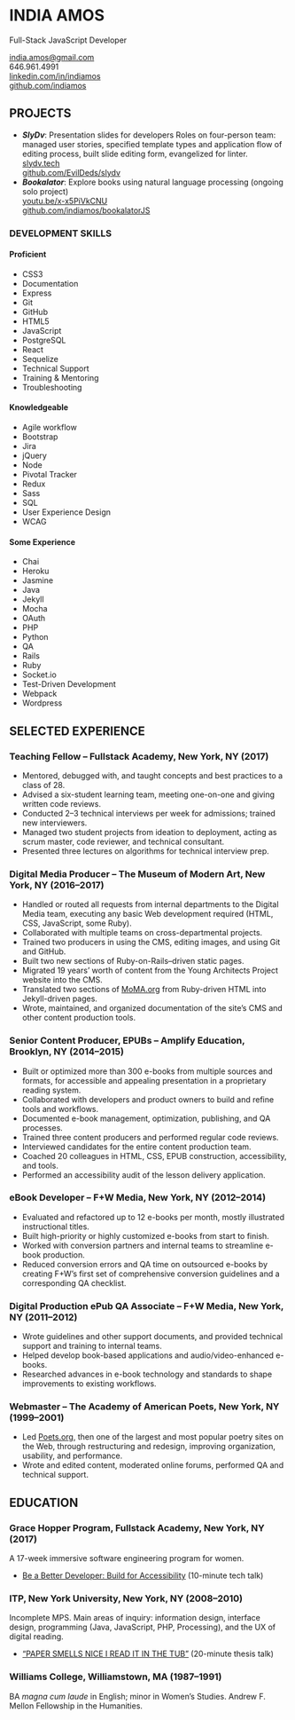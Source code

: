 # INDIA AMOS

Full-Stack JavaScript Developer

[india.amos@gmail.com](mailto:india.amos@gmail.com)  
646.961.4991  
[linkedin.com/in/indiamos](https://www.linkedin.com/in/indiamos/)  
[github.com/indiamos](https://github.com/indiamos)

## PROJECTS

- **_SlyDv_**: Presentation slides for developers Roles on four-person team: managed user stories, specified template types and application flow of editing process, built slide editing form, evangelized for linter.  
  [slydv.tech](http://www.slydv.tech/)  
  [github.com/EvilDeds/slydv](https://github.com/EvilDeds/slydv)
- **_Bookalator_**: Explore books using natural language processing (ongoing solo project)  
  [youtu.be/x-x5PiVkCNU](https://youtu.be/x-x5PiVkCNU)  
  [github.com/indiamos/bookalatorJS](https://github.com/indiamos/bookalatorJS)

### DEVELOPMENT SKILLS

#### Proficient

- CSS3
- Documentation
- Express
- Git
- GitHub
- HTML5
- JavaScript
- PostgreSQL
- React
- Sequelize
- Technical Support
- Training & Mentoring
- Troubleshooting

#### Knowledgeable
- Agile workflow
- Bootstrap
- Jira
- jQuery
- Node
- Pivotal Tracker
- Redux
- Sass
- SQL
- User Experience Design
- WCAG

#### Some Experience
- Chai
- Heroku
- Jasmine
- Java
- Jekyll
- Mocha
- OAuth
- PHP
- Python
- QA
- Rails
- Ruby
- Socket.io
- Test-Driven Development
- Webpack
- Wordpress

## SELECTED EXPERIENCE

### Teaching Fellow – Fullstack Academy, New York, NY (2017)

- Mentored, debugged with, and taught concepts and best practices to a class of 28.
- Advised a six-student learning team, meeting one-on-one and giving written code reviews.
- Conducted 2–3 technical interviews per week for admissions; trained new interviewers.
- Managed two student projects from ideation to deployment, acting as scrum master, code reviewer, and technical consultant.
- Presented three lectures on algorithms for technical interview prep.
    
### Digital Media Producer – The Museum of Modern Art, New York, NY (2016–2017)

- Handled or routed all requests from internal departments to the Digital Media team, executing any basic Web development required (HTML, CSS, JavaScript, some Ruby).
- Collaborated with multiple teams on cross-departmental projects.
- Trained two producers in using the CMS, editing images, and using Git and GitHub.
- Built two new sections of Ruby-on-Rails–driven static pages.
- Migrated 19 years’ worth of content from the Young Architects Project website into the CMS.
- Translated two sections of [MoMA.org](https://www.moma.org/) from Ruby-driven HTML into Jekyll-driven pages.
-  Wrote, maintained, and organized documentation of the site’s CMS and other content production tools.

### Senior Content Producer, EPUBs – Amplify Education, Brooklyn, NY (2014–2015)

- Built or optimized more than 300 e-books from multiple sources and formats, for accessible and appealing presentation in a proprietary reading system.
- Collaborated with developers and product owners to build and refine tools and workflows.
- Documented e-book management, optimization, publishing, and QA processes.
- Trained three content producers and performed regular code reviews.
- Interviewed candidates for the entire content production team.
- Coached 20 colleagues in HTML, CSS, EPUB construction, accessibility, and tools.
- Performed an accessibility audit of the lesson delivery application.

### eBook Developer – F+W Media, New York, NY (2012–2014)

- Evaluated and refactored up to 12 e-books per month, mostly illustrated instructional titles.
- Built high-priority or highly customized e-books from start to finish.
- Worked with conversion partners and internal teams to streamline e-book production.
- Reduced conversion errors and QA time on outsourced e-books by creating F+W’s first set of comprehensive conversion guidelines and a corresponding QA checklist.

### Digital Production ePub QA Associate – F+W Media, New York, NY (2011–2012)

- Wrote guidelines and other support documents, and provided technical support and training to internal teams.
- Helped develop book-based applications and audio/video-enhanced e-books.
- Researched advances in e-book technology and standards to shape improvements to existing workflows.

### Webmaster – The Academy of American Poets, New York, NY (1999–2001)

- Led [Poets.org](http://web.archive.org/web/20011008235951/http://www.poets.org:80/), then one of the largest and most popular poetry sites on the Web, through restructuring and redesign, improving organization, usability, and performance.
- Wrote and edited content, moderated online forums, performed QA and technical support.

## EDUCATION

### Grace Hopper Program, Fullstack Academy, New York, NY (2017)

A 17-week immersive software engineering program for women.

- [Be a Better Developer: Build for Accessibility](https://youtu.be/NmyKT75hm1E) (10-minute tech talk)

### ITP, New York University, New York, NY (2008–2010)

Incomplete MPS. Main areas of inquiry: information design, interface design, programming (Java, JavaScript, PHP, Processing), and the UX of digital reading.

- [“PAPER SMELLS NICE I READ IT IN THE TUB”](https://youtu.be/g_Y-Wg8m5MY) (20-minute thesis talk)

### Williams College, Williamstown, MA (1987–1991)

BA _magna cum laude_ in English; minor in Women’s Studies. Andrew F. Mellon Fellowship in the Humanities.
